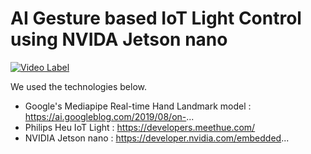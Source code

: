 # AI Gesture based IoT Light Control using NVIDA Jetson nano

[![Video Label](http://img.youtube.com/vi/XNbXpT9CPcU/0.jpg)](https://youtu.be/XNbXpT9CPcU)

We used the technologies below.
* Google's Mediapipe Real-time Hand Landmark model : https://ai.googleblog.com/2019/08/on-...
* Philips Heu IoT Light : https://developers.meethue.com/
* NVIDIA Jetson nano : https://developer.nvidia.com/embedded...

